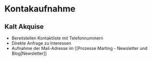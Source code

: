 # Kontakaufnahme

## Kalt Akquise

* Bereitstellen Kontaktliste mit Telefonnummern
* Direkte Anfrage zu Interessen
* Aufnahme der Mail-Adresse im [[Prozesse Marting - Newsletter und Blog|Newsletter]]